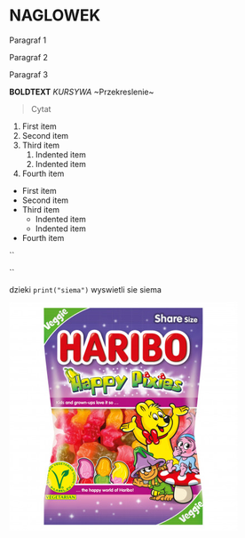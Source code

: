 # NAGLOWEK

Paragraf 1

Paragraf 2 

Paragraf 3 

**BOLDTEXT**
*KURSYWA*
~Przekreslenie~

> Cytat

1. First item
2. Second item
3. Third item
    1. Indented item
    2. Indented item
4. Fourth item 

- First item
- Second item
- Third item
    - Indented item
    - Indented item
- Fourth item 

 ``<html>
   <head>
     <title>Test</title>
   </head>``

dzieki `print("siema")` wyswietli sie siema

![HARIBO](haribo.jpg)
